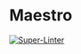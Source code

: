# Maestro

[![Super-Linter](https://github.com/bpalermo/maestro/actions/workflows/lint.yaml/badge.svg)](https://github.com/marketplace/actions/super-linter)
